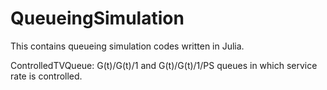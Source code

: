 # QueueingSimulation
This contains queueing simulation codes written in Julia.

ControlledTVQueue: G(t)/G(t)/1 and G(t)/G(t)/1/PS queues in which service rate is controlled.
